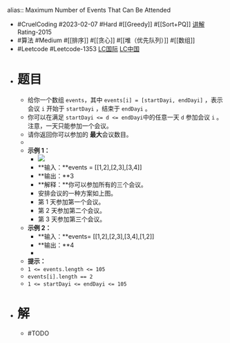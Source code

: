 alias:: Maximum Number of Events That Can Be Attended

- #CruelCoding #2023-02-07 #Hard #[[Greedy]] #[[Sort+PQ]] [讲解](https://youtu.be/9bJvSySPcZM) Rating-2015
- #算法 #Medium #[[排序]] #[[贪心]] #[[堆（优先队列）]] #[[数组]]
- #Leetcode #Leetcode-1353 [LC国际](https://leetcode.com/problems/maximum-number-of-events-that-can-be-attended/) [LC中国](https://leetcode.cn/problems/maximum-number-of-events-that-can-be-attended/)
- # 题目
	- 给你一个数组 `events`，其中 `events[i] = [startDayi, endDayi]` ，表示会议 `i` 开始于 `startDayi` ，结束于 `endDayi` 。
	- 你可以在满足 `startDayi <= d <= endDayi`中的任意一天 `d` 参加会议 `i` 。注意，一天只能参加一个会议。
	- 请你返回你可以参加的 **最大**会议数目。
	-
	- **示例 1：**
		- ![](https://assets.leetcode-cn.com/aliyun-lc-upload/uploads/2020/02/16/e1.png)
		- **输入：**events = [[1,2],[2,3],[3,4]]
		- **输出：**3
		- **解释：**你可以参加所有的三个会议。
		- 安排会议的一种方案如上图。
		- 第 1 天参加第一个会议。
		- 第 2 天参加第二个会议。
		- 第 3 天参加第三个会议。
	- **示例 2：**
		- **输入：**events= [[1,2],[2,3],[3,4],[1,2]]
		- **输出：**4
		-
	- **提示：**​​​​​​
	- `1 <= events.length <= 105`
	- `events[i].length == 2`
	- `1 <= startDayi <= endDayi <= 105`
- # 解
	- #TODO